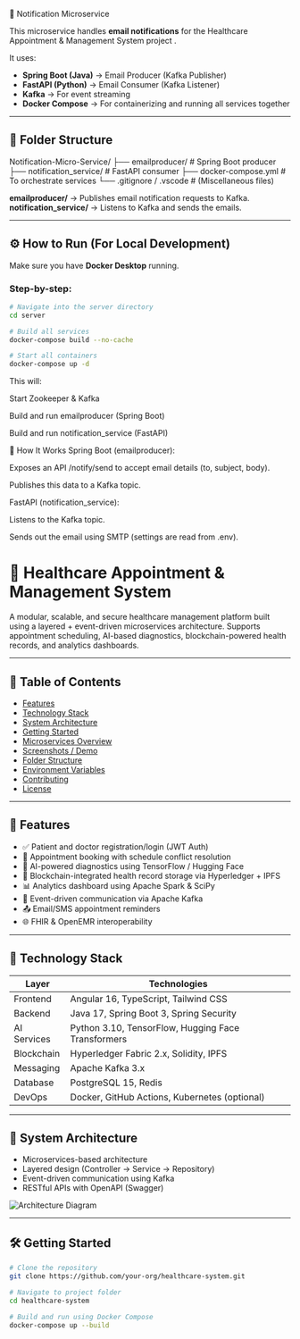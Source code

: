  📨 Notification Microservice

This microservice handles **email notifications** for the Healthcare Appointment & Management System project .

It uses:
- **Spring Boot (Java)** → Email Producer (Kafka Publisher)
- **FastAPI (Python)** → Email Consumer (Kafka Listener)
- **Kafka** → For event streaming
- **Docker Compose** → For containerizing and running all services together

---

## 📁 Folder Structure
Notification-Micro-Service/
├── emailproducer/ # Spring Boot producer
├── notification_service/ # FastAPI consumer
├── docker-compose.yml # To orchestrate services
└── .gitignore / .vscode # (Miscellaneous files)


**emailproducer/** → Publishes email notification requests to Kafka.  
**notification_service/** → Listens to Kafka and sends the emails.

---

## ⚙️ How to Run (For Local Development)

Make sure you have **Docker Desktop** running.

### Step-by-step:

```bash
# Navigate into the server directory
cd server

# Build all services
docker-compose build --no-cache

# Start all containers
docker-compose up -d
```

This will:

Start Zookeeper & Kafka

Build and run emailproducer (Spring Boot)

Build and run notification_service (FastAPI)

🚀 How It Works
Spring Boot (emailproducer):

Exposes an API /notify/send to accept email details (to, subject, body).

Publishes this data to a Kafka topic.

FastAPI (notification_service):

Listens to the Kafka topic.

Sends out the email using SMTP (settings are read from .env).




# 🏥 Healthcare Appointment & Management System

A modular, scalable, and secure healthcare management platform built using a layered + event-driven microservices architecture. Supports appointment scheduling, AI-based diagnostics, blockchain-powered health records, and analytics dashboards.

---

## 📌 Table of Contents

- [Features](#features)
- [Technology Stack](#technology-stack)
- [System Architecture](#system-architecture)
- [Getting Started](#getting-started)
- [Microservices Overview](#microservices-overview)
- [Screenshots / Demo](#screenshots--demo)
- [Folder Structure](#folder-structure)
- [Environment Variables](#environment-variables)
- [Contributing](#contributing)
- [License](#license)

---

## 🚀 Features

- ✅ Patient and doctor registration/login (JWT Auth)
- 📆 Appointment booking with schedule conflict resolution
- 🤖 AI-powered diagnostics using TensorFlow / Hugging Face
- 🔐 Blockchain-integrated health record storage via Hyperledger + IPFS
- 📊 Analytics dashboard using Apache Spark & SciPy
- 🔄 Event-driven communication via Apache Kafka
- 📤 Email/SMS appointment reminders
- 🌐 FHIR & OpenEMR interoperability

---

## 🧰 Technology Stack

| Layer         | Technologies |
|---------------|--------------|
| Frontend      | Angular 16, TypeScript, Tailwind CSS |
| Backend       | Java 17, Spring Boot 3, Spring Security |
| AI Services   | Python 3.10, TensorFlow, Hugging Face Transformers |
| Blockchain    | Hyperledger Fabric 2.x, Solidity, IPFS |
| Messaging     | Apache Kafka 3.x |
| Database      | PostgreSQL 15, Redis |
| DevOps        | Docker, GitHub Actions, Kubernetes (optional) |

---

## 🧱 System Architecture

- Microservices-based architecture
- Layered design (Controller → Service → Repository)
- Event-driven communication using Kafka
- RESTful APIs with OpenAPI (Swagger)

![Architecture Diagram](docs/architecture-diagram.png)

---

## 🛠️ Getting Started

```bash
# Clone the repository
git clone https://github.com/your-org/healthcare-system.git

# Navigate to project folder
cd healthcare-system

# Build and run using Docker Compose
docker-compose up --build
